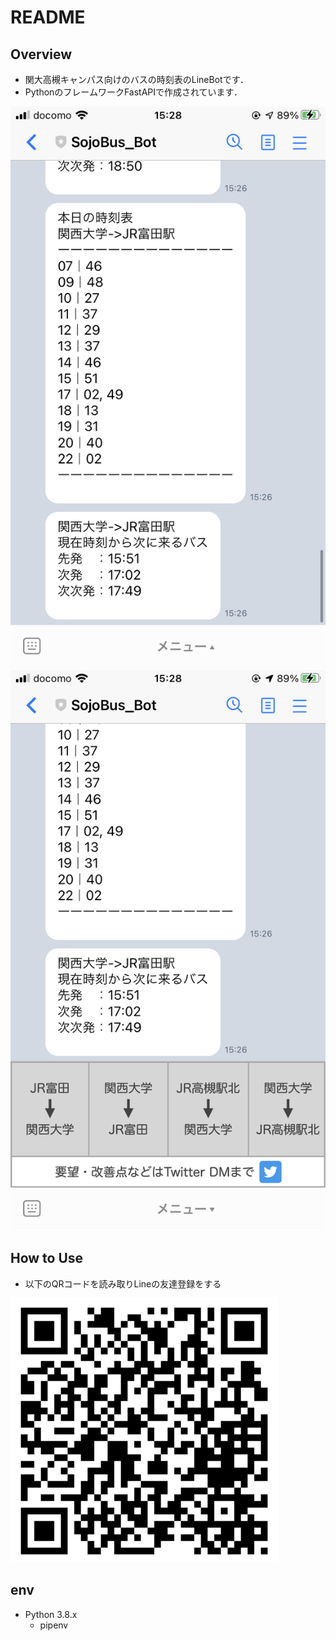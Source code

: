 # README

## Overview
- 関大高槻キャンパス向けのバスの時刻表のLineBotです．
- PythonのフレームワークFastAPIで作成されています．

![](media/readme/image_1.png?raw=true)
![](media/readme/image_2.png?raw=true)

## How to Use
- 以下のQRコードを読み取りLineの友達登録をする

![](media/readme/linebot_add_QR.png?raw=true)

## env
- Python 3.8.x
    - pipenv
